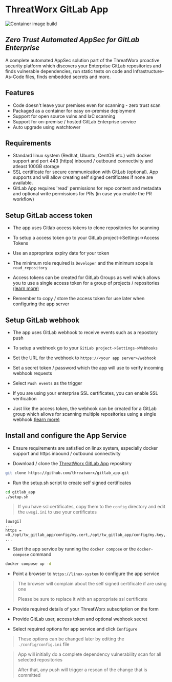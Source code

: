 # ThreatWorx GitLab App

![Container image build](https://github.com/threatworx/gitlab_app/actions/workflows/build.yml/badge.svg)

## _Zero Trust Automated AppSec for GitLab Enterprise_

A complete automated AppSec solution part of the ThreatWorx proactive security platform which discovers your Enterprise GitLab repositories and finds vulnerable dependencies, run static tests on code and Infrastructure-As-Code files, finds embedded secrets and more.

## Features

- Code doesn't leave your premises even for scanning - zero trust scan
- Packaged as a container for easy on-premise deployment
- Support for open source vulns and IaC scanning
- Support for on-premise / hosted GitLab Enterprise service
- Auto upgrade using watchtower

## Requirements

- Standard linux system (Redhat, Ubuntu, CentOS etc.) with docker support and port 443 (https) inbound / outbound connectivity and atleast 100GB storage
- SSL certificate for secure communication with GitLab (optional). App supports and will allow creating self signed certificates if none are available.
- GitLab App requires 'read' permissions for repo content and metadata and optional write permissions for PRs (in case you enable the PR workflow)

## Setup GitLab access token

- The app uses Gitlab access tokens to clone repositories for scanning

- To setup a access token go to your GitLab project->Settings->Access Tokens

- Use an appropriate expiry date for your token

- The minimum role required is `Developer` and the minimum scope is `read_repository`

- Access tokens can be created for GitLab Groups as well which allows you to use a single access token for a group of projects / repositories [(learn more)](https://docs.gitlab.com/ee/user/group/settings/group_access_tokens.html)

- Remember to copy / store the access token for use later when configuring the app server

## Setup GitLab webhook

- The app uses GitLab webhook to receive events such as a repostory push

- To setup a webhook go to your `GitLab project->Settings->Webhooks`

- Set the URL for the webhook to `https://<your app server>/webhook`

- Set a secret token / password which the app will use to verify incoming webhook requests

- Select `Push events` as the trigger

- If you are using your enterprise SSL certificates, you can enable SSL verification

- Just like the access token, the webhook can be created for a GitLab group which allows for scanning multiple repositories using a single webhook [(learn more)](https://docs.gitlab.com/ee/user/project/integrations/webhooks.html)

## Install and configure the App Service

- Ensure requirements are satisfied on linux system, especially docker support and https inbound / outbound connectivity

- Download / clone the [ThreatWorx GitLab App](https://github.com/threatworx/gitlab_app) repository

```bash
git clone https://github.com/threatworx/gitlab_app.git
```

- Run the setup.sh script to create self signed certificates

```bash
cd gitlab_app
./setup.sh
```

> If you have ssl certificates, copy them to the ``config`` directory and edit the ``uwsgi.ini`` to use your certificates

```
[uwsgi]
...
https = =0,/opt/tw_gitlab_app/config/my.cert,/opt/tw_gitlab_app/config/my.key,...
...
```

- Start the app service by running the ``docker compose`` or the ``docker-compose`` command

```bash
docker compose up -d
```

- Point a browser to ``https://linux-system`` to configure the app service

> The browser will complain about the self signed certificate if are using one
>
> Please be sure to replace it with an appropriate ssl certificate

- Provide required details of your ThreatWorx subscription on the form 

- Provide GitLab user, access token and optional webhook secret

- Select required options for app service and click ``Configure``

> These options can be changed later by editing the ``./config/config.ini`` file

> App will initially do a complete dependency vulnerability scan for all selected repositories
>
> After that, any push will trigger a rescan of the change that is committed
